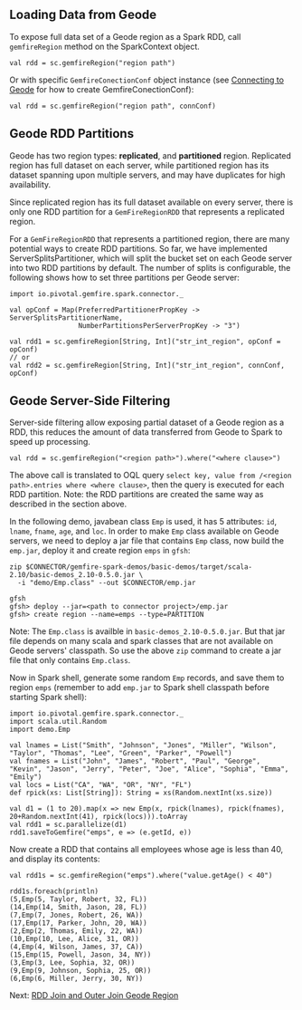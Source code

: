 ## Loading Data from Geode

To expose full data set of a Geode region as a Spark
RDD, call `gemfireRegion` method on the SparkContext object.

```
val rdd = sc.gemfireRegion("region path")
```

Or with specific `GemfireConectionConf` object instance (see 
[Connecting to  Geode](3_connecting.md) for how to create GemfireConectionConf):
```
val rdd = sc.gemfireRegion("region path", connConf)
```

## Geode RDD Partitions

Geode has two region types: **replicated**, and
**partitioned** region. Replicated region has full dataset on
each server, while partitioned region has its dataset spanning
upon multiple servers, and may have duplicates for high 
availability.

Since replicated region has its full dataset available on every
server, there is only one RDD partition for a `GemFireRegionRDD` that 
represents a replicated region.

For a `GemFireRegionRDD` that represents a partitioned region, there are 
many potential  ways to create RDD partitions. So far, we have 
implemented ServerSplitsPartitioner, which will split the bucket set
on each Geode server into two RDD partitions by default.
The number of splits is configurable, the following shows how to set 
three partitions per Geode server:
```
import io.pivotal.gemfire.spark.connector._

val opConf = Map(PreferredPartitionerPropKey -> ServerSplitsPartitionerName,
                 NumberPartitionsPerServerPropKey -> "3")

val rdd1 = sc.gemfireRegion[String, Int]("str_int_region", opConf = opConf)
// or
val rdd2 = sc.gemfireRegion[String, Int]("str_int_region", connConf, opConf)  
```


## Geode Server-Side Filtering
Server-side filtering allow exposing partial dataset of a Geode region
as a RDD, this reduces the amount of data transferred from Geode to 
Spark to speed up processing.
```
val rdd = sc.gemfireRegion("<region path>").where("<where clause>")
```

The above call is translated to OQL query `select key, value from /<region path>.entries where <where clause>`, then 
the query is executed for each RDD partition. Note: the RDD partitions are created the same way as described in the 
section above.

In the following demo, javabean class `Emp` is used, it has 5 attributes: `id`, `lname`, `fname`, `age`, and `loc`. 
In order to make `Emp` class available on Geode servers, we need to deploy a jar file that contains `Emp` class, 
now build the `emp.jar`,  deploy it and create region `emps` in `gfsh`:
```
zip $CONNECTOR/gemfire-spark-demos/basic-demos/target/scala-2.10/basic-demos_2.10-0.5.0.jar \
  -i "demo/Emp.class" --out $CONNECTOR/emp.jar
  
gfsh
gfsh> deploy --jar=<path to connector project>/emp.jar
gfsh> create region --name=emps --type=PARTITION 
```
Note: The `Emp.class` is availble in `basic-demos_2.10-0.5.0.jar`. But that jar file depends on many scala and spark 
classes that are not available on Geode servers' classpath. So use the above `zip` command to create a jar file that 
only contains `Emp.class`.  

Now in Spark shell, generate some random `Emp` records, and save them to region `emps` (remember to add `emp.jar` to 
Spark shell classpath before starting Spark shell):
```
import io.pivotal.gemfire.spark.connector._
import scala.util.Random
import demo.Emp

val lnames = List("Smith", "Johnson", "Jones", "Miller", "Wilson", "Taylor", "Thomas", "Lee", "Green", "Parker", "Powell")
val fnames = List("John", "James", "Robert", "Paul", "George", "Kevin", "Jason", "Jerry", "Peter", "Joe", "Alice", "Sophia", "Emma", "Emily")
val locs = List("CA", "WA", "OR", "NY", "FL")
def rpick(xs: List[String]): String = xs(Random.nextInt(xs.size))

val d1 = (1 to 20).map(x => new Emp(x, rpick(lnames), rpick(fnames), 20+Random.nextInt(41), rpick(locs))).toArray
val rdd1 = sc.parallelize(d1) 
rdd1.saveToGemfire("emps", e => (e.getId, e))
```

Now create a RDD that contains all employees whose age is less than 40, and display its contents:
```
val rdd1s = sc.gemfireRegion("emps").where("value.getAge() < 40")

rdd1s.foreach(println)
(5,Emp(5, Taylor, Robert, 32, FL))
(14,Emp(14, Smith, Jason, 28, FL))
(7,Emp(7, Jones, Robert, 26, WA))
(17,Emp(17, Parker, John, 20, WA))
(2,Emp(2, Thomas, Emily, 22, WA))
(10,Emp(10, Lee, Alice, 31, OR))
(4,Emp(4, Wilson, James, 37, CA))
(15,Emp(15, Powell, Jason, 34, NY))
(3,Emp(3, Lee, Sophia, 32, OR))
(9,Emp(9, Johnson, Sophia, 25, OR))
(6,Emp(6, Miller, Jerry, 30, NY))
```

Next: [RDD Join and Outer Join Geode Region](5_rdd_join.md)
